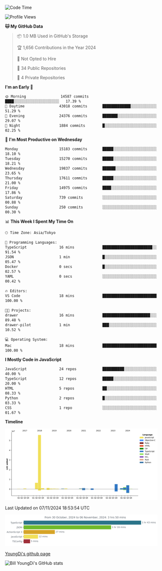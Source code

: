 <!--START_SECTION:waka-->
![Code Time](http://img.shields.io/badge/Code%20Time-998%20hrs%2026%20mins-blue)

![Profile Views](http://img.shields.io/badge/Profile%20Views-0-blue)

**🐱 My GitHub Data** 

> 📦 1.0 MB Used in GitHub's Storage 
 > 
> 🏆 1,656 Contributions in the Year 2024
 > 
> 🚫 Not Opted to Hire
 > 
> 📜 34 Public Repositories 
 > 
> 🔑 4 Private Repositories 
 > 
**I'm an Early 🐤** 

```text
🌞 Morning                14587 commits       ████░░░░░░░░░░░░░░░░░░░░░   17.39 % 
🌆 Daytime                43018 commits       █████████████░░░░░░░░░░░░   51.29 % 
🌃 Evening                24376 commits       ███████░░░░░░░░░░░░░░░░░░   29.07 % 
🌙 Night                  1884 commits        █░░░░░░░░░░░░░░░░░░░░░░░░   02.25 % 
```
📅 **I'm Most Productive on Wednesday** 

```text
Monday                   15183 commits       █████░░░░░░░░░░░░░░░░░░░░   18.10 % 
Tuesday                  15270 commits       █████░░░░░░░░░░░░░░░░░░░░   18.21 % 
Wednesday                19837 commits       ██████░░░░░░░░░░░░░░░░░░░   23.65 % 
Thursday                 17611 commits       █████░░░░░░░░░░░░░░░░░░░░   21.00 % 
Friday                   14975 commits       ████░░░░░░░░░░░░░░░░░░░░░   17.86 % 
Saturday                 739 commits         ░░░░░░░░░░░░░░░░░░░░░░░░░   00.88 % 
Sunday                   250 commits         ░░░░░░░░░░░░░░░░░░░░░░░░░   00.30 % 
```


📊 **This Week I Spent My Time On** 

```text
🕑︎ Time Zone: Asia/Tokyo

💬 Programming Languages: 
TypeScript               16 mins             ███████████████████████░░   91.54 % 
JSON                     1 min               █░░░░░░░░░░░░░░░░░░░░░░░░   05.47 % 
Docker                   0 secs              █░░░░░░░░░░░░░░░░░░░░░░░░   02.57 % 
YAML                     0 secs              ░░░░░░░░░░░░░░░░░░░░░░░░░   00.42 % 

🔥 Editors: 
VS Code                  18 mins             █████████████████████████   100.00 % 

🐱‍💻 Projects: 
drawer                   16 mins             ██████████████████████░░░   89.48 % 
drawer-pilot             1 min               ███░░░░░░░░░░░░░░░░░░░░░░   10.52 % 

💻 Operating System: 
Mac                      18 mins             █████████████████████████   100.00 % 
```

**I Mostly Code in JavaScript** 

```text
JavaScript               24 repos            ██████████░░░░░░░░░░░░░░░   40.00 % 
TypeScript               12 repos            █████░░░░░░░░░░░░░░░░░░░░   20.00 % 
HTML                     5 repos             ██░░░░░░░░░░░░░░░░░░░░░░░   08.33 % 
Python                   2 repos             █░░░░░░░░░░░░░░░░░░░░░░░░   03.33 % 
CSS                      1 repo              ░░░░░░░░░░░░░░░░░░░░░░░░░   01.67 % 
```



**Timeline**

![Lines of Code chart](https://raw.githubusercontent.com/Youngdi/Youngdi/master/assets/bar_graph.png)


 Last Updated on 07/11/2024 18:53:54 UTC
<!--END_SECTION:waka-->

![wakatime](./images/stat.svg)

[YoungDi's github page](https://youngdi.github.io)

![Bill YoungDi's GitHub stats](https://github-readme-stats.vercel.app/api?username=youngdi&count_private=true&show_icons=true)
